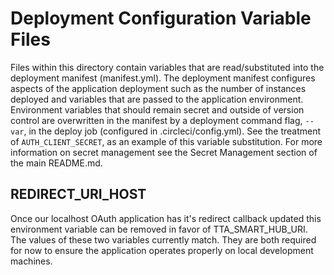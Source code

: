 # Deployment Configuration Variable Files

Files within this directory contain variables that are read/substituted into
the deployment manifest (manifest.yml). The deployment manifest configures
aspects of the application deployment such as the number of instances deployed
and variables that are passed to the application environment. Environment
variables that should remain secret and outside of version control are
overwritten in the manifest by a deployment command flag, `--var`, in the deploy
job (configured in .circleci/config.yml). See the treatment of `AUTH_CLIENT_SECRET`,
as an example of this variable substitution. For more information on secret
management see the Secret Management section of the main README.md.

## REDIRECT_URI_HOST

Once our localhost OAuth application has it's redirect callback updated this environment
variable can be removed in favor of TTA_SMART_HUB_URI. The values of these two variables
currently match. They are both required for now to ensure the application operates
properly on local development machines.
